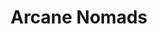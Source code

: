 ---
layout: game
title: 'Arcane Nomads'
meta: Lorem ipsum dolor sit amet, consectetur adipiscing elit. Pellentesque mattis quam in libero consequat, et cursus urna pulvinar. In vel dictum nibh, congue tempus neque. Nam in nisi viverra, vulputate metus at, hendrerit massa. Aliquam placerat dapibus leo sit amet tincidunt. Aliquam viverra sit amet tortor eu pellentesque. <br> <br> Ut ut turpis varius, iaculis massa eu, laoreet purus. Duis at urna hendrerit, laoreet enim eget, congue magna. Nunc ac tempor ligula. Integer vel magna sit amet odio aliquet fringilla. Praesent id volutpat ex. Curabitur sagittis iaculis purus nec euismod.
coverImg: img/overwatch.jpg
category: game
roles:
    - AI
    - Gameplay
    - Tools
---